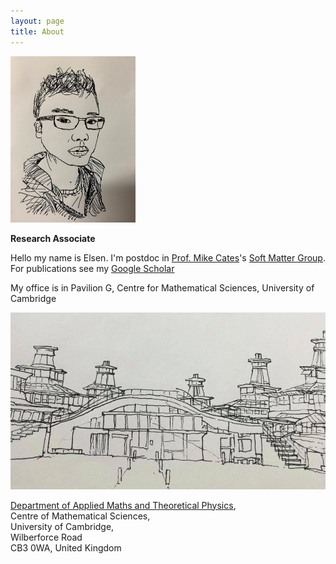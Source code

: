 ```yaml
---
layout: page
title: About
---
```


<img src="https://raw.githubusercontent.com/elsentjhung/elsentjhung.github.io/master/_figures/me.jpeg" alt="drawing" width="200"/>


__Research Associate__

Hello my name is Elsen. I'm postdoc in [Prof. Mike Cates]'s [Soft Matter Group].
For publications see my [Google Scholar]

My office is in Pavilion G, Centre for Mathematical Sciences, University of Cambridge

![Image](https://raw.githubusercontent.com/elsentjhung/elsentjhung.github.io/master/_figures/damtp.jpg)

[Department of Applied Maths and Theoretical Physics], <br/>
Centre of Mathematical Sciences, <br/>
University of Cambridge, <br/>
Wilberforce Road <br/>
CB3 0WA, United Kingdom <br/> 

[Prof. Mike Cates]: http://www.damtp.cam.ac.uk/people/mec22/
[Soft Matter Group]: http://www.damtp.cam.ac.uk/research/softmatter/
[Department of Applied Maths and Theoretical Physics]: http://www.damtp.cam.ac.uk
[Google Scholar]: https://scholar.google.co.uk/citations?user=IpPNtcAAAAAJ&hl=en
